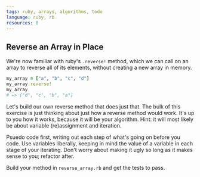 ```yaml
---
tags: ruby, arrays, algorithms, todo
language: ruby, rb
resources: 0
---
```


## Reverse an Array in Place

We're now familiar with ruby's `.reverse!` method, which we can call on an array to reverse all of its elements, without creating a new array in memory.

```ruby
my_array = ["a", "b", "c", "d"]
my_array.reverse!
my_array
# => ["d", "c", "b", "a"]
```

Let's build our own reverse method that does just that. The bulk of this exercise is just thinking about just how a reverse method would work. It's up to you how it works, because it will be your algorithm. Hint: it will most likely be about variable (re)assignment and iteration.

Psuedo code first, writing out each step of what's going on before you code. Use variables liberally, keeping in mind the value of a variable in each stage of your iterating. Don't worry about making it ugly so long as it makes sense to you; refactor after.

Build your method in `reverse_array.rb` and get the tests to pass.
